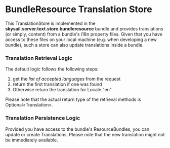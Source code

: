 # BundleResource Translation Store

This TranslationStore is implemented in the **skysail.server.text.store.bundleresource** bundle and provides translations \(or simply, content\) from a bundle's i18n property files. Given that you have access to these files on your local machine \(e.g. when developing a new bundle\), such a store can also update translations inside a bundle.

### Translation Retrieval Logic

The default logic follows the following steps:

1. get the _list of accepted languages_ from the request
2. return the first translation if one was found
3. Otherwise return the translation for Locale "en".

Please note that the actual return type of the retrieval methods is Optional&lt;Translation&gt;.

### Translation Persistence Logic

Provided you have access to the bundle's ResourceBundles, you can update or create Translations. Please note that the new translation might not be immediately available. 



